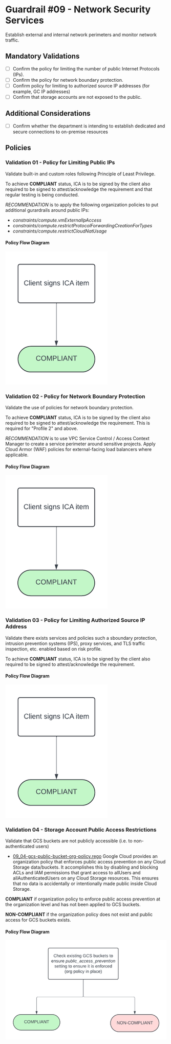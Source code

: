 # Guardrail #09 - Network Security Services

Establish external and internal network perimeters and monitor network traffic.

## Mandatory Validations

- [ ] Confirm the policy for limiting the number of public Internet Protocols (IPs).
- [ ] Confirm the policy for network boundary protection.
- [ ] Confirm policy for limiting to authorized source IP addresses (for example, GC IP addresses)
- [ ] Confirm that storage accounts are not exposed to the public.

## Additional Considerations

- [ ] Confirm whether the department is intending to establish dedicated and secure connections to on-premise resources

## Policies

### Validation 01 - Policy for Limiting Public IPs

Validate built-in and custom roles following Principle of Least Privilege.

To achieve **COMPLIANT** status, ICA is to be signed by the client also required to be signed to attest/acknowledge the requirement and that regular testing is being conducted.

*RECOMMENDATION* is to apply the following organization policies to put additional gurardrails around public IPs:
- *constraints/compute.vmExternalIpAccess*
- *constraints/compute.restrictProtocolForwardingCreationForTypes*
- *constraints/compute.restrictCloudNatUsage*

#### Policy Flow Diagram

![01-public-ips](../assets/policy_diagrams/GR09_01.png "01-public-ips")

### Validation 02 - Policy for Network Boundary Protection

Validate the use of policies for network boundary protection. 

To achieve **COMPLIANT** status, ICA is to be signed by the client also required to be signed to attest/acknowledge the requirement.  This is required for "Profile 2" and above.

*RECOMMENDATION* is to use VPC Service Control / Access Context Manager to create a service perimeter around sensitive projects.  Apply Cloud Armor (WAF) policies for external-facing load balancers where applicable.

#### Policy Flow Diagram

![02-network-boundary-protection](../assets/policy_diagrams/GR09_02.png "02-network-boundary-protection")

### Validation 03 - Policy for Limiting Authorized Source IP Address

Validate there exists services and policies such a sboundary protection, intrusion prevention systems (IPS), proxy services, and TLS traffic inspection, etc. enabled based on risk profile.

To achieve **COMPLIANT** status, ICA is to be signed by the client also required to be signed to attest/acknowledge the requirement.

#### Policy Flow Diagram

![03-limiting-source-ip](../assets/policy_diagrams/GR09_03.png "03-limiting-source-ip")

### Validation 04 - Storage Account Public Access Restrictions

Validate that GCS buckets are not publicly accessible (i.e. to non-authenticated users)

- [09_04-gcs-public-bucket-org-policy.rego](../../policies/09-network-security-services/09_04-gcs-public-bucket-org-policy.rego)
Google Cloud provides an organization policy that enforces public access prevention on any Cloud Storage data/buckets. It accomplishes this by disabling and blocking ACLs and IAM permissions that grant access to allUsers and allAuthenticatedUsers on any Cloud Storage resources. This ensures that no data is accidentally or intentionally made public inside Cloud Storage.

**COMPLIANT** if organization policy to enforce public access prevention at the organization level and has not been applied to GCS buckets.

**NON-COMPLIANT** if the organization policy does not exist and public access for GCS buckets exists.

#### Policy Flow Diagram

![04-gcs-public-bucket-org-policy](../assets/policy_diagrams/GR09_04.png "04-gcs-public-bucket-org-policy")
